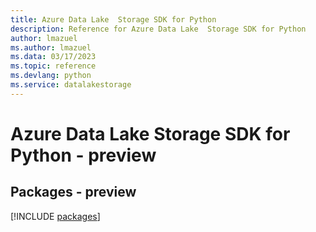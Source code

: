 ```yaml
---
title: Azure Data Lake  Storage SDK for Python
description: Reference for Azure Data Lake  Storage SDK for Python
author: lmazuel
ms.author: lmazuel
ms.data: 03/17/2023
ms.topic: reference
ms.devlang: python
ms.service: datalakestorage
---
```

# Azure Data Lake  Storage SDK for Python - preview
## Packages - preview
[!INCLUDE [packages](data-lake--storage-index.md)]